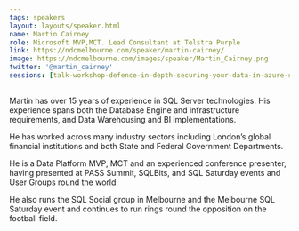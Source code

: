 ```yaml
---
tags: speakers
layout: layouts/speaker.html
name: Martin Cairney
role: Microsoft MVP,MCT. Lead Consultant at Telstra Purple
link: https://ndcmelbourne.com/speaker/martin-cairney/
image: https://ndcmelbourne.com/images/speaker/Martin_Cairney.png
twitter: '@martin_cairney'
sessions: [talk-workshop-defence-in-depth-securing-your-data-in-azure-sql-database-1-2,talk-workshop-defence-in-depth-securing-your-data-in-azure-sql-database-2-2]
---
```

Martin has over 15 years of experience in SQL Server technologies. His experience spans both the Database Engine and infrastructure requirements, and Data Warehousing and BI implementations.

He has worked across many industry sectors including London’s global financial institutions and both State and Federal Government Departments.

He is a Data Platform MVP, MCT and an experienced conference presenter, having presented at PASS Summit, SQLBits, and SQL Saturday events and User Groups round the world

He also runs the SQL Social group in Melbourne and the Melbourne SQL Saturday event and continues to run rings round the opposition on the football field.